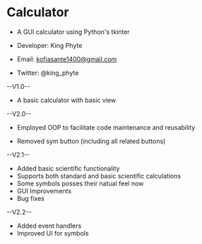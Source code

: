 # Calculator
+ A GUI calculator using Python's tkinter

+ Developer: King Phyte
+ Email: kofiasante1400@gmail.com
+ Twitter: @king_phyte

--V1.0--
+ A basic calculator with basic view

--V2.0--
+ Employed OOP to facilitate code maintenance and reusability
- Removed sym button (including all related buttons)

--V2.1--
+ Added basic scientific functionality
+ Supports both standard and basic scientific calculations
+ Some symbols posses their natual feel now
+ GUI Improvements 
+ Bug fixes


--V2.2--
+ Added event handlers
+ Improved UI for symbols
